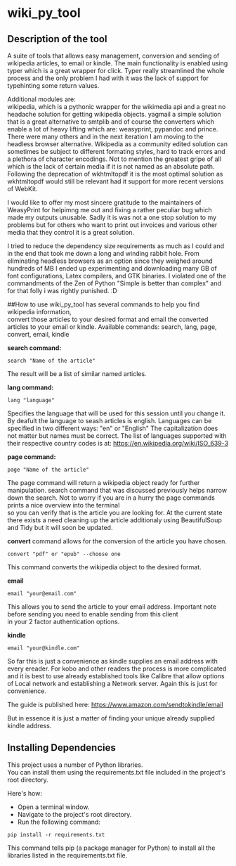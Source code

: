 # wiki_py_tool

## Description of the tool

A suite of tools that allows easy management, conversion and sending of wikipedia articles, to email or kindle.
The main functionality is enabled using typer which is a great wrapper for click.
Typer really streamlined the whole process and the only problem I had with it was the lack of support for typehinting some return values.

Additional modules are:  
wikipedia, which is a pythonic wrapper for the wikimedia api and a great no headache solution for getting wikipedia objects.
yagmail a simple solution that is a great alternative to smtplib
and of course the converters which enable a lot of heavy lifting
which are: weasyprint, pypandoc and prince. There were many others and in the next iteration I am moving to the headless browser alternative.
Wikipedia as a community edited solution can sometimes be subject to different formating styles, hard to track errors and a plethora of character encodings.
Not to mention the greatest gripe of all which is the lack of certain media if it is not named as an absolute path.
Following the deprecation of wkhtmltopdf it is the most optimal solution as wkhtmltopdf would still be relevant had it support for more recent versions of WebKit.

I would like to offer my most sincere gratitude to the maintainers of WeasyPrint for helpimng me out and fixing a rather peculiar bug which made my outputs unusable.
Sadly it is was not a one stop solution to my problems but for others who want to print out invoices and various other media that they control it is a great solution.

I tried to reduce the dependency size requirements as much as I could and in the end that took me down a long and winding rabbit hole.
From eliminating headless browsers as an option since they weighed around hundreds of MB I ended up experimenting and downloading many GB of font configurations, Latex compilers, and GTK binaries. 
I violated one of the commandments of the Zen of Python "Simple is better than complex" and for that folly i was rightly punished. :D

##How to use
wiki_py_tool has several commands to help you find wikipedia information,   
convert those articles to your desired format and email the converted articles to your email or kindle.
Available commands: search, lang, page, convert, email, kindle

**search command:**  
```terminal
search "Name of the article"
```
The result will be a list of similar named articles.

**lang command:**
```terminal
lang "language"
```
Specifies the language that will be used for this session until you change it.
By deafult the language to seash articles is english.
Languages can be specified in two different ways: "en" or "English"
The capitalization does not matter but names must be correct.
The list of languages supported with their respective country codes is at:
https://en.wikipedia.org/wiki/ISO_639-3

**page command:**  
```terminal
page "Name of the article"
```
The page command will return a wikipedia object ready for further manipulation.
search command that was discussed previously helps narrow down the search.
Not to worry if you are in a hurry the page commands prints a nice overview into the terminal  
so you can verify that is the article you are looking for.
At the current state there exists a need cleaning up the article additionaly using BeautifulSoup and Tidy
but it will soon be updated.

**convert** command allows for the conversion of the article you have chosen.
```terminal
convert "pdf" or "epub" --choose one
```             
This command converts the wikipedia object to the desired format.

**email**
```terminal
email "your@email.com"
```
This allows you to send the article to your email address.
Important note before sending you need to enable sending from this client   
in your 2 factor authentication options.

**kindle**
```terminal
email "your@kindle.com"
```
So far this is just a convenience as kindle supplies an email address with every ereader.
For kobo and other readers the process is more complicated and it is best to use already established tools like
Calibre that allow options of Local network and establishing a Network server.
Again this is just for convenience.

The guide is published here:
https://www.amazon.com/sendtokindle/email

But in essence it is just a matter of finding your unique already supplied kindle address.

## Installing Dependencies

This project uses a number of Python libraries.   
You can install them using the requirements.txt file included in the project's root directory.  

Here's how:  
- Open a terminal window.  
- Navigate to the project's root directory.  
- Run the following command:

```terminal
pip install -r requirements.txt
```

This command tells pip (a package manager for Python) to install all the libraries listed in the requirements.txt file.
